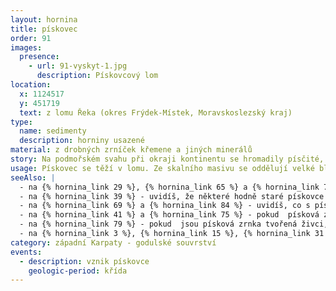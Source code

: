 ```yaml
---
layout: hornina
title: pískovec
order: 91
images:
  presence:
    - url: 91-vyskyt-1.jpg
      description: Pískovcový lom
location:
  x: 1124517
  y: 451719
  text: z lomu Řeka (okres Frýdek-Místek, Moravskoslezský kraj)
type:
  name: sedimenty
  description: horniny usazené
material: z drobných zrníček křemene a jiných minerálů
story: Na podmořském svahu při okraji kontinentu se hromadily písčité, štěrkovité a jílovité sedimenty. Usazeniny byly nestabilní a často sklouzávaly po svahu dolu jako podmořské "laviny" - turbiditní proudy. Po každé takové podmořské "lavině" zůstala na úpatí svahu vrstva písku. V období klidu mezi dvěma "lavinami" se ukládaly vrstvy jílovitých sedimentů, které jednotlivé laviny oddělují.
usage: Pískovec se těží v lomu. Ze skalního masivu se oddělují velké bloky bez použití trhavin, aby se nepoškodily. Vylomené bloky se dále štípou nebo řežou na kvádry a desky. Desky se používají nejčastěji na dlažbu.
seeAlso: |
  - na {% hornina_link 29 %}, {% hornina_link 65 %} a {% hornina_link 76 %} - uvidíš, že pískovce vznikaly i na jiných místech a v jiných obdobích a že mohou vypadat různě 
  - na {% hornina_link 39 %} - uvidíš, že některé hodně staré pískovce mohou být tvrdší než žula
  - na {% hornina_link 69 %} a {% hornina_link 84 %} - uvidíš, co s pískovcem udělá metamorfóza
  - na {% hornina_link 41 %} a {% hornina_link 75 %} - pokud  písková zrnka vznikla z úlomků starších  hornin, nehovoříme o pískovci, ale o drobě
  - na {% hornina_link 79 %} - pokud  jsou písková zrnka tvořená živci, nehovoříme o pískovci, ale o arkóze
  - na {% hornina_link 3 %}, {% hornina_link 15 %}, {% hornina_link 31 %}, {% hornina_link 43 %} a  {% hornina_link 93 %} - pokud hornina obsahuje více než 25 % ůlomků větších než 2 mm, není to pískovec, ale slepenec
category: západní Karpaty - godulské souvrství
events:
  - description: vznik pískovce
    geologic-period: křída
---
```


